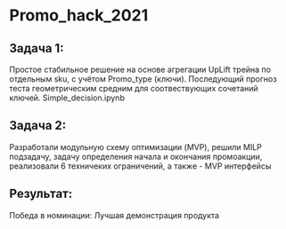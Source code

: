 # Promo_hack_2021
## Задача 1:
Простое стабильное решение на основе агрегации UpLift трейна по отдельным sku, с учётом Promo_type (ключи). Последующий прогноз теста геометрическим средним для соотвествующих сочетаний ключей.
Simple_decision.ipynb

## Задача 2:
Разработали модульную схему оптимизации (MVP), решили MILP подзадачу, задачу определения начала и окончания промоакции, реализовали 6 техничеких ограничений, а также - MVP интерфейсы

## Результат:
Победа в номинации: Лучшая демонстрация продукта
